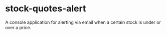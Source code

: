 # stock-quotes-alert
A console application for alerting via email when a certain stock is under or over a price.
